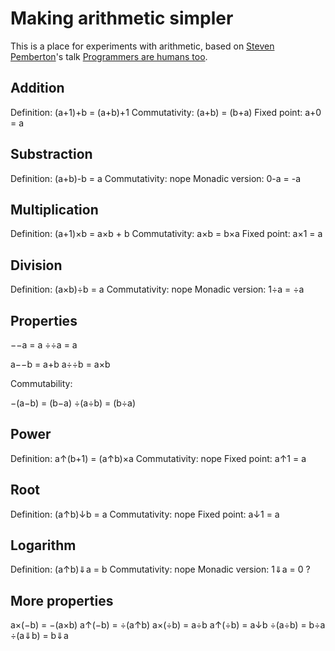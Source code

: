 # Making arithmetic simpler

This is a place for experiments with arithmetic, based on [Steven Pemberton](https://en.wikipedia.org/wiki/Steven_Pemberton)'s talk [Programmers are humans too](https://homepages.cwi.nl/~steven/Talks/2019/11-21-dijkstra/).

## Addition

Definition: (a+1)+b = (a+b)+1
Commutativity: (a+b) = (b+a)
Fixed point: a+0 = a

## Substraction

Definition: (a+b)-b = a
Commutativity: nope
Monadic version: 0-a = -a

## Multiplication

Definition: (a+1)×b = a×b + b
Commutativity: a×b = b×a
Fixed point: a×1 = a

## Division

Definition: (a×b)÷b = a
Commutativity: nope
Monadic version: 1÷a = ÷a

## Properties

−−a = a
÷÷a = a

a−−b = a+b
a÷÷b = a×b

Commutability:

−(a−b) = (b−a)
÷(a÷b)  = (b÷a)

## Power

Definition: a↑(b+1) = (a↑b)×a
Commutativity: nope
Fixed point: a↑1 = a

## Root

Definition: (a↑b)↓b = a
Commutativity: nope
Fixed point: a↓1 = a

## Logarithm

Definition: (a↑b)⇓a = b
Commutativity: nope
Monadic version: 1⇓a = 0 ?

## More properties

a×(−b) = −(a×b)
a↑(−b) = ÷(a↑b)
a×(÷b) = a÷b
a↑(÷b) = a↓b
÷(a÷b) = b÷a
÷(a⇓b) = b⇓a
